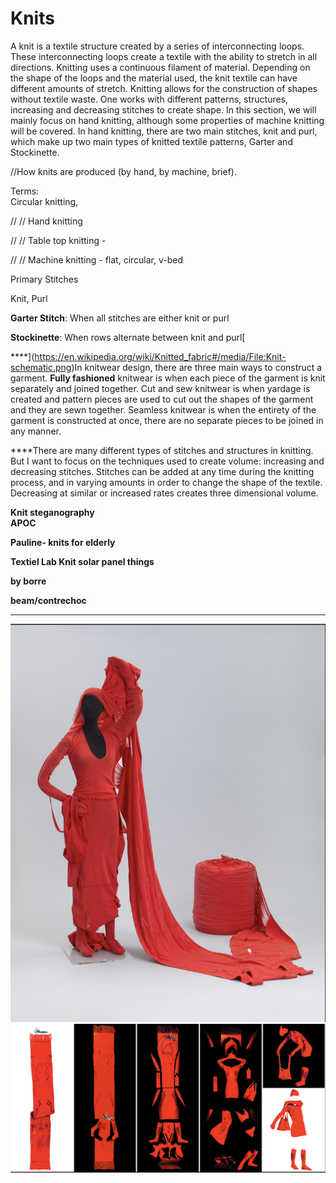 # Knits

A knit is a textile structure created by a series of interconnecting loops. These interconnecting loops create a textile with the ability to stretch in all directions. Knitting uses a continuous filament of material. Depending on the shape of the loops and the material used, the knit textile can have different amounts of stretch. Knitting allows for the construction of shapes without textile waste. One works with different patterns, structures, increasing and decreasing stitches to create shape. In this section, we will mainly focus on hand knitting, although some properties of machine knitting will be covered. In hand knitting, there are two main stitches, knit and purl, which make up two main types of knitted textile patterns, Garter and Stockinette.

//How knits are produced \(by hand, by machine, brief\). 

Terms:   
Circular knitting, 

// // Hand knitting

// // Table top knitting - 

// // Machine knitting - flat, circular, v-bed

Primary Stitches

Knit, Purl

**Garter Stitch**: When all stitches are either knit or purl

**Stockinette**: When rows alternate between knit and purl[  
  
****](https://en.wikipedia.org/wiki/Knitted_fabric#/media/File:Knit-schematic.png)In knitwear design, there are three main ways to construct a garment. **Fully fashioned** knitwear is when each piece of the garment is knit separately and joined together. Cut and sew knitwear is when yardage is created and pattern pieces are used to cut out the shapes of the garment and they are sewn together. Seamless knitwear is when the entirety of the garment is constructed at once, there are no separate pieces to be joined in any manner.   
  
****There are many different types of stitches and structures in knitting. But I want to focus on the techniques used to create volume: increasing and decreasing stitches. Stitches can be added at any time during the knitting process, and in varying amounts in order to change the shape of the textile. Decreasing at similar or increased rates creates three dimensional volume. 

**Knit steganography  
APOC**

**Pauline- knits for elderly**

**Textiel Lab Knit solar panel things**

**by borre** 

**beam/contrechoc**

  
  
****  
 ![](.gitbook/assets/screen-shot-2020-07-13-at-4.06.49-pm.png) ![](.gitbook/assets/screen-shot-2020-07-13-at-4.07.11-pm.png) 


